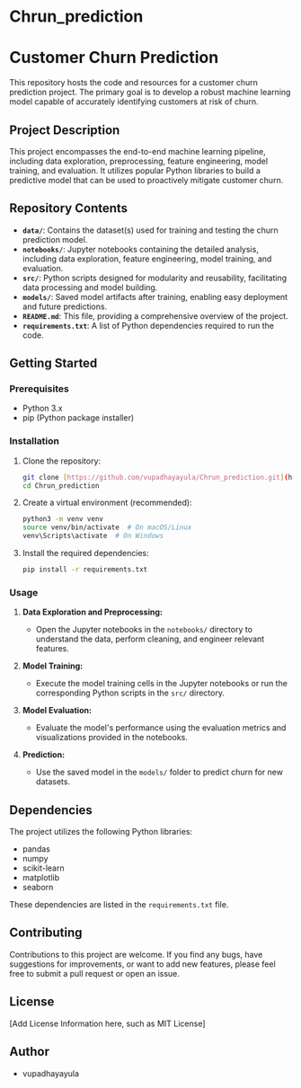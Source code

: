 # Chrun_prediction
 # Customer Churn Prediction

This repository hosts the code and resources for a customer churn prediction project. The primary goal is to develop a robust machine learning model capable of accurately identifying customers at risk of churn.

## Project Description

This project encompasses the end-to-end machine learning pipeline, including data exploration, preprocessing, feature engineering, model training, and evaluation. It utilizes popular Python libraries to build a predictive model that can be used to proactively mitigate customer churn.

## Repository Contents

* **`data/`**: Contains the dataset(s) used for training and testing the churn prediction model.
* **`notebooks/`**: Jupyter notebooks containing the detailed analysis, including data exploration, feature engineering, model training, and evaluation.
* **`src/`**: Python scripts designed for modularity and reusability, facilitating data processing and model building.
* **`models/`**: Saved model artifacts after training, enabling easy deployment and future predictions.
* **`README.md`**: This file, providing a comprehensive overview of the project.
* **`requirements.txt`**: A list of Python dependencies required to run the code.

## Getting Started

### Prerequisites

* Python 3.x
* pip (Python package installer)

### Installation

1.  Clone the repository:

    ```bash
    git clone [https://github.com/vupadhayayula/Chrun_prediction.git](https://github.com/vupadhayayula/Chrun_prediction.git)
    cd Chrun_prediction
    ```

2.  Create a virtual environment (recommended):

    ```bash
    python3 -m venv venv
    source venv/bin/activate  # On macOS/Linux
    venv\Scripts\activate  # On Windows
    ```

3.  Install the required dependencies:

    ```bash
    pip install -r requirements.txt
    ```

### Usage

1.  **Data Exploration and Preprocessing:**

    * Open the Jupyter notebooks in the `notebooks/` directory to understand the data, perform cleaning, and engineer relevant features.

2.  **Model Training:**

    * Execute the model training cells in the Jupyter notebooks or run the corresponding Python scripts in the `src/` directory.

3.  **Model Evaluation:**

    * Evaluate the model's performance using the evaluation metrics and visualizations provided in the notebooks.

4.  **Prediction:**

    * Use the saved model in the `models/` folder to predict churn for new datasets.

## Dependencies

The project utilizes the following Python libraries:

* pandas
* numpy
* scikit-learn
* matplotlib
* seaborn

These dependencies are listed in the `requirements.txt` file.

## Contributing

Contributions to this project are welcome. If you find any bugs, have suggestions for improvements, or want to add new features, please feel free to submit a pull request or open an issue.

## License

[Add License Information here, such as MIT License]

## Author

* vupadhayayula
